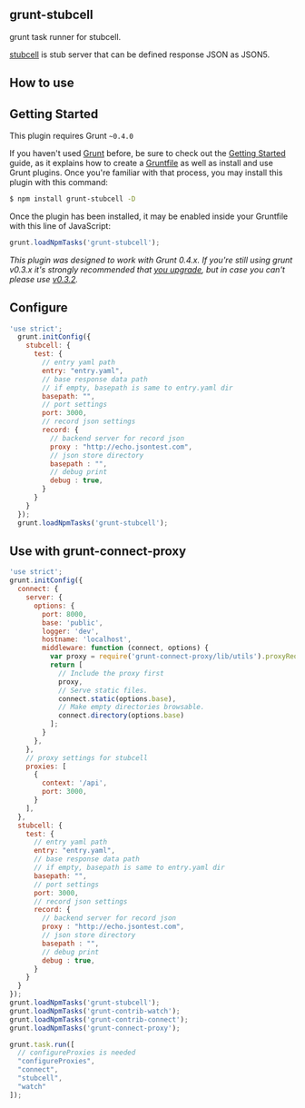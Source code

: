 grunt-stubcell
--------------

grunt task runner for stubcell.

[stubcell](https://github.com/yosuke-furukawa/stubcell) is stub server that can be  defined response JSON as JSON5.

How to use
--------------


## Getting Started
This plugin requires Grunt `~0.4.0`

If you haven't used [Grunt](http://gruntjs.com/) before, be sure to check out the [Getting Started](http://gruntjs.com/getting-started) guide, as it explains how to create a [Gruntfile](http://gruntjs.com/sample-gruntfile) as well as install and use Grunt plugins. Once you're familiar with that process, you may install this plugin with this command:

```sh
$ npm install grunt-stubcell -D
```

Once the plugin has been installed, it may be enabled inside your Gruntfile with this line of JavaScript:

```js
grunt.loadNpmTasks('grunt-stubcell');
```

*This plugin was designed to work with Grunt 0.4.x. If you're still using grunt v0.3.x it's strongly recommended that [you upgrade](http://gruntjs.com/upgrading-from-0.3-to-0.4), but in case you can't please use [v0.3.2](https://github.com/gruntjs/grunt-contrib-coffee/tree/grunt-0.3-stable).*

## Configure

```js
'use strict';
  grunt.initConfig({
    stubcell: {
      test: {
        // entry yaml path
        entry: "entry.yaml",
        // base response data path
        // if empty, basepath is same to entry.yaml dir
        basepath: "",
        // port settings
        port: 3000,
        // record json settings
        record: {
          // backend server for record json
          proxy : "http://echo.jsontest.com",
          // json store directory
          basepath : "",
          // debug print
          debug : true,
        }
      }
    }
  });
  grunt.loadNpmTasks('grunt-stubcell');

```


## Use with grunt-connect-proxy

```js
'use strict';
grunt.initConfig({
  connect: {
    server: {
      options: {
        port: 8000,
        base: 'public',
        logger: 'dev',
        hostname: 'localhost',
        middleware: function (connect, options) {
          var proxy = require('grunt-connect-proxy/lib/utils').proxyRequest;
          return [
            // Include the proxy first
            proxy,
            // Serve static files.
            connect.static(options.base),
            // Make empty directories browsable.
            connect.directory(options.base)
          ];
        }
      },
    },
    // proxy settings for stubcell
    proxies: [
      {
        context: '/api',
        port: 3000,
      }
    ],
  },
  stubcell: {
    test: {
      // entry yaml path
      entry: "entry.yaml",
      // base response data path
      // if empty, basepath is same to entry.yaml dir
      basepath: "",
      // port settings
      port: 3000,
      // record json settings
      record: {
        // backend server for record json
        proxy : "http://echo.jsontest.com",
        // json store directory
        basepath : "",
        // debug print
        debug : true,
      }
    }
  }
});
grunt.loadNpmTasks('grunt-stubcell');
grunt.loadNpmTasks('grunt-contrib-watch');
grunt.loadNpmTasks('grunt-contrib-connect');
grunt.loadNpmTasks('grunt-connect-proxy');

grunt.task.run([
  // configureProxies is needed
  "configureProxies",
  "connect",
  "stubcell",
  "watch"
]);

```
